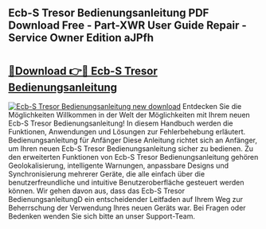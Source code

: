## Ecb-S Tresor Bedienungsanleitung PDF Download Free - Part-XWR User Guide Repair - Service Owner Edition aJPfh

# <h2><a href="http://df5uj1i.blite.top/?on=Ecb-S+Tresor+Bedienungsanleitung">🔗Download 👉🔴 Ecb-S Tresor Bedienungsanleitung</a></h2>

[![Ecb-S Tresor Bedienungsanleitung new download](https://i.imgur.com/lujVjoI.png)](http://df5uj1i.blite.top/?on=Ecb-S+Tresor+Bedienungsanleitung)
Entdecken Sie die Möglichkeiten Willkommen in der Welt der Möglichkeiten mit Ihrem neuen Ecb-S Tresor Bedienungsanleitung! In diesem Handbuch werden die Funktionen, Anwendungen und Lösungen zur Fehlerbehebung erläutert. Bedienungsanleitung für Anfänger Diese Anleitung richtet sich an Anfänger, um Ihren neuen Ecb-S Tresor Bedienungsanleitung sicher zu bedienen. Zu den erweiterten Funktionen von Ecb-S Tresor Bedienungsanleitung gehören Geolokalisierung, intelligente Warnungen, anpassbare Designs und Synchronisierung mehrerer Geräte, die alle einfach über die benutzerfreundliche und intuitive Benutzeroberfläche gesteuert werden können. Wir gehen davon aus, dass das Ecb-S Tresor BedienungsanleitungD ein entscheidender Leitfaden auf Ihrem Weg zur Beherrschung der Verwendung Ihres neuen Geräts war. Bei Fragen oder Bedenken wenden Sie sich bitte an unser Support-Team.
